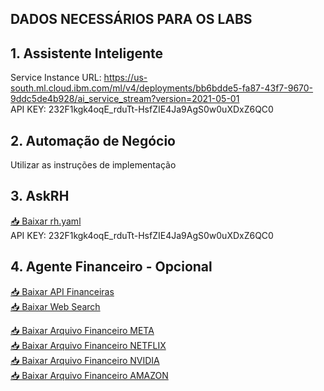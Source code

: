 ## DADOS NECESSÁRIOS PARA OS LABS 

## 1. Assistente Inteligente<br>

Service Instance URL: https://us-south.ml.cloud.ibm.com/ml/v4/deployments/bb6bdde5-fa87-43f7-9670-9ddc5de4b928/ai_service_stream?version=2021-05-01<br>
API KEY: 232F1kgk4oqE_rduTt-HsfZIE4Ja9AgS0w0uXDxZ6QC0<br>

## 2. Automação de Negócio<br>

Utilizar as instruções de implementação<br>


## 3. AskRH<br>

[📥 Baixar rh.yaml ](https://bucket-wxo.s3.us-south.cloud-object-storage.appdomain.cloud/hrgrupo3.yaml)<br>
API KEY: 232F1kgk4oqE_rduTt-HsfZIE4Ja9AgS0w0uXDxZ6QC0<br>



## 4. Agente Financeiro - Opcional<br>

[📥 Baixar API Financeiras ](https://bucket-wxo.s3.us-south.cloud-object-storage.appdomain.cloud/financial_api_openapi.json)<br>
[📥 Baixar Web Search ](https://bucket-wxo.s3.us-south.cloud-object-storage.appdomain.cloud/websearch_openapi.json)<br>

[📥 Baixar Arquivo Financeiro META ](https://bucket-wxo.s3.us-south.cloud-object-storage.appdomain.cloud/META-Q4-2024-Earnings_ptBR.pdf)<br>
[📥 Baixar Arquivo Financeiro NETFLIX ](https://bucket-wxo.s3.us-south.cloud-object-storage.appdomain.cloud/NFLX-Q4-2024-Earnings_ptBR.pdf)<br>
[📥 Baixar Arquivo Financeiro NVIDIA ](https://bucket-wxo.s3.us-south.cloud-object-storage.appdomain.cloud/NVDA-Q4-2024-Earnings_ptBR.pdf)<br>
[📥 Baixar Arquivo Financeiro AMAZON ](https://bucket-wxo.s3.us-south.cloud-object-storage.appdomain.cloud/AMZN-Q4-2024-Earnings_ptBR.pdf)<br>


